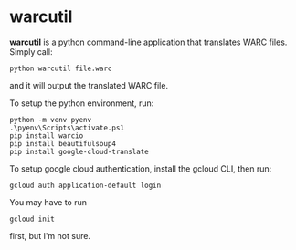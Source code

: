 # warcutil

<b>warcutil</b> is a python command-line application that translates WARC files. Simply call:
    
    python warcutil file.warc

and it will output the translated WARC file.

To setup the python environment, run:

    python -m venv pyenv
    .\pyenv\Scripts\activate.ps1
    pip install warcio
    pip install beautifulsoup4
    pip install google-cloud-translate

To setup google cloud authentication, install the gcloud CLI, then run:

    gcloud auth application-default login

You may have to run

    gcloud init

first, but I'm not sure.